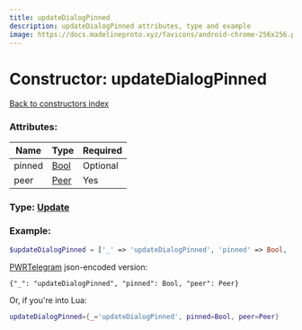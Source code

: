 ```yaml
---
title: updateDialogPinned
description: updateDialogPinned attributes, type and example
image: https://docs.madelineproto.xyz/favicons/android-chrome-256x256.png
---
```

# Constructor: updateDialogPinned  
[Back to constructors index](index.md)



### Attributes:

| Name     |    Type       | Required |
|----------|---------------|----------|
|pinned|[Bool](../types/Bool.md) | Optional|
|peer|[Peer](../types/Peer.md) | Yes|



### Type: [Update](../types/Update.md)


### Example:

```php
$updateDialogPinned = ['_' => 'updateDialogPinned', 'pinned' => Bool, 'peer' => Peer];
```  

[PWRTelegram](https://pwrtelegram.xyz) json-encoded version:

```
{"_": "updateDialogPinned", "pinned": Bool, "peer": Peer}
```


Or, if you're into Lua:

```lua
updateDialogPinned={_='updateDialogPinned', pinned=Bool, peer=Peer}

```


